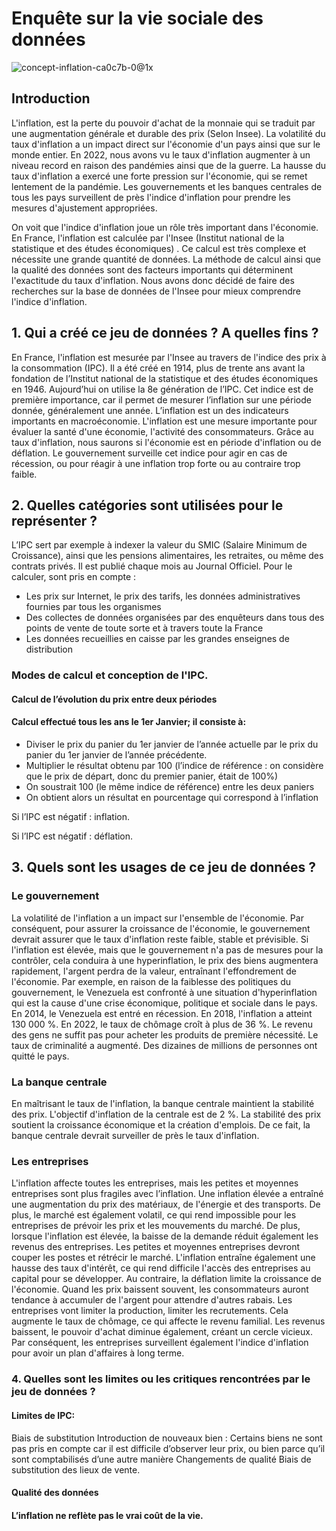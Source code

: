 # Enquête sur la vie sociale des données
![concept-inflation-ca0c7b-0@1x](https://user-images.githubusercontent.com/118843717/204086325-4ae1ba6e-109c-4ee6-81e2-a31fb9232706.jpeg)

## Introduction
L'inflation, est la perte du pouvoir d'achat de la monnaie qui se traduit par une augmentation générale et durable des prix (Selon Insee). La volatilité du taux d'inflation a un impact direct sur l'économie d'un pays ainsi que sur le monde entier. En 2022, nous avons vu le taux d'inflation augmenter à un niveau record en raison des pandémies ainsi que de la guerre. La hausse du taux d'inflation a exercé une forte pression sur l'économie, qui se remet lentement de la pandémie. Les gouvernements et les banques centrales de tous les pays surveillent de près l'indice d'inflation pour prendre les mesures d'ajustement appropriées.

On voit que l'indice d'inflation joue un rôle très important dans l'économie. En France, l'inflation est calculée par l'Insee (Institut national de la statistique et des études économiques) . Ce calcul est très complexe et nécessite une grande quantité de données. La méthode de calcul ainsi que la qualité des données sont des facteurs importants qui déterminent l'exactitude du taux d'inflation. Nous avons donc décidé de faire des recherches sur la base de données de l'Insee pour mieux comprendre l'indice d'inflation.

## 1. Qui a créé ce jeu de données ? A quelles fins ?

En France, l'inflation est mesurée par l'Insee au travers de l'indice des prix à la consommation (IPC). Il a été créé en 1914, plus de trente ans avant la fondation de l’Institut national de la statistique et des études économiques en 1946. Aujourd’hui on utilise la 8e génération de l’IPC. Cet indice est de première importance, car il permet de mesurer l’inflation sur une période donnée, généralement une année. 
L’inflation est un des indicateurs importants en macroéconomie. L'inflation est une mesure importante pour évaluer la santé d'une économie, l'activité des consommateurs. Grâce au taux d'inflation, nous saurons si l'économie est en période d'inflation ou de déflation. Le gouvernement surveille cet indice pour agir en cas de récession, ou pour réagir à une inflation trop forte ou au contraire trop faible.

## 2. Quelles catégories sont utilisées pour le représenter ?

L’IPC sert par exemple à indexer la valeur du SMIC (Salaire Minimum de Croissance), ainsi que les pensions alimentaires, les retraites, ou même des contrats privés. 
Il est publié chaque mois au Journal Officiel. Pour le calculer, sont pris en compte :
- Les prix sur Internet, le prix des tarifs, les données administratives fournies par tous les organismes
- Des collectes de données organisées par des enquêteurs dans tous des points de vente de toute sorte et à travers toute la France
- Les données recueillies en caisse par les grandes enseignes de distribution

### Modes de calcul et conception de l'IPC.

#### Calcul de l’évolution du prix entre deux périodes
#### Calcul effectué tous les ans le 1er Janvier; il consiste à:
- Diviser le prix du panier du 1er janvier de l’année actuelle par le prix du panier du 1er janvier de l’année précédente.
- Multiplier le résultat obtenu par 100 (l’indice de référence : on considère que le prix de départ, donc du premier panier, était de 100%)
- On soustrait 100 (le même indice de référence) entre les deux paniers 
- On obtient alors un résultat en pourcentage qui correspond à l’inflation

Si l’IPC est négatif : inflation.

Si l’IPC est négatif : déflation.

## 3. Quels sont les usages de ce jeu de données ?

### Le gouvernement

La volatilité de l'inflation a un impact sur l'ensemble de l'économie. Par conséquent, pour assurer la croissance de l'économie, le gouvernement devrait assurer que le taux d'inflation reste faible, stable et prévisible. Si l'inflation est élevée, mais que le gouvernement n'a pas de mesures pour la contrôler, cela conduira à une hyperinflation, le prix des biens augmentera rapidement, l'argent perdra de la valeur, entraînant l'effondrement de l'économie. Par exemple, en raison de la faiblesse des politiques du gouvernement, le Venezuela est confronté à une situation d'hyperinflation qui est la cause d'une crise économique, politique et sociale dans le pays. En 2014, le Venezuela est entré en récession. En 2018, l'inflation a atteint 130 000 %. En 2022, le taux de chômage croît à plus de 36 %. Le revenu des gens ne suffit pas pour acheter les produits de première nécessité. Le taux de criminalité a augmenté. Des dizaines de millions de personnes ont quitté le pays.

### La banque centrale

En maîtrisant le taux de l'inflation, la banque centrale maintient la stabilité des prix. L'objectif d'inflation de la centrale est de 2 %. La stabilité des prix soutient la croissance économique et la création d'emplois. De ce fait, la banque centrale devrait surveiller de près le taux d'inflation.

### Les entreprises

L'inflation affecte toutes les entreprises, mais les petites et moyennes entreprises sont plus fragiles avec l’inflation. Une inflation élevée a entraîné une augmentation du prix des matériaux, de l'énergie et des transports. De plus, le marché est également volatil, ce qui rend impossible pour les entreprises de prévoir les prix et les mouvements du marché. De plus, lorsque l'inflation est élevée, la baisse de la demande réduit également les revenus des entreprises. Les petites et moyennes entreprises devront couper les postes et rétrécir le marché. L'inflation entraîne également une hausse des taux d'intérêt, ce qui rend difficile l'accès des entreprises au capital pour se développer.
Au contraire, la déflation limite la croissance de l'économie. Quand les prix baissent souvent, les consommateurs auront tendance à accumuler de l'argent pour attendre d'autres rabais. Les entreprises vont limiter la production, limiter les recrutements. Cela augmente le taux de chômage, ce qui affecte le revenu familial. Les revenus baissent, le pouvoir d'achat diminue également, créant un cercle vicieux.
Par conséquent, les entreprises surveillent également l'indice d'inflation pour avoir un plan d'affaires à long terme.

### 4. Quelles sont les limites ou les critiques rencontrées par le jeu de données ?

#### Limites de IPC:
Biais de substitution
Introduction de nouveaux bien : Certains biens ne sont pas pris en compte car il est difficile d’observer leur prix, ou bien parce qu’il sont comptabilisés d’une autre manière
Changements de qualité
Biais de substitution des lieux de vente.
#### Qualité des données 
#### L’inflation ne reflète pas le vrai coût de la vie. 
